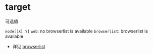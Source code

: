 # target

可选值

`node[[X].Y]`
`web`: no browserlist is available
`browserlist`: browserlist is available

- 详见 [browserlist](https://github.com/browserslist/browserslist)
